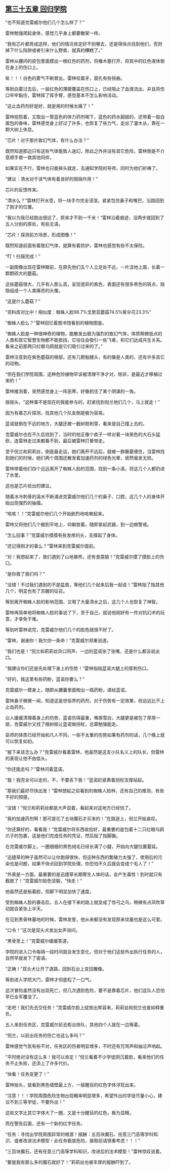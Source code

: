 ## [第三十五章 回归学院](https://www.xxbiquge.com/11_11222/5428815.html)


  “也不知道克雷威尔他们几个怎么样了？”

  雷林勉强爬起身体，感觉几乎身上都要散架一样。

  “我有芯片都弄成这样，他们的情况肯定好不到哪去，还是得快点找到他们，否则掉下什么陷阱或者引来什么野兽，就真的糟糕了。”

  雷林从腰间的皮包里面摸出一根红色的药剂，将橡木塞打开，将其中的红色液体倒在身上的伤口上。

  呲！！！白色的雾气不断冒出，雷林咬着牙，面孔有些扭曲。

  等到白雾过去后，一层红色的薄膜覆盖在伤口上，已经阻止了血液流出，并且将伤口牢牢黏住，雷林挥了挥手臂，感觉基本不怎么影响活动。

  “这止血药剂好是好，就是用的时候太痛了！”

  雷林抱怨着，又取出一管蓝色的体力药剂喝下，蓝色的药水甜甜的，还带着一股白面包的香味，雷林感觉身上好过了许多，也恢复了些力气，走出了灌木丛，靠在一颗大树上休息。

  “芯片！对于那片致幻气体，有什么办法？”

  既然知道那边只有这些气体能致人迷幻，除此之外并没有其它危险，雷林倒是不介意顺手救一救其他同伴。

  如果实在不行，雷林也只能掉头就走，去通知学院的导师，同时为他们祈祷了。

  “建议：清水对于该气体有着良好的阻隔作用！”

  芯片的反馈传来。

  “清水么？”雷林打开水壶，将一块手巾完全浸湿，紧紧包住鼻子和嘴巴，沿路回到了刚才的位置。

  “我以为我已经跑出很远了，原来才不到一千米！”雷林沿着痕迹，没两步就回到了五人分别的原处，有些无语。

  “芯片！探测前方场景，形成图像！”

  既然知道前面有着致幻气体，就算有着防护，雷林也感觉有些不太保险。

  “叮！扫描完成！”

  一副图像出现在雷林眼前，在原先他们五个人立足处不远，一片洼地上面，长着一颗颗硕大的蘑菇。

  这些蘑菇很大，几乎有人那么高，呈现诡异的紫色，表面还有很多黑色的斑点，隐隐组成一个人类痛苦的头像。

  “这是什么蘑菇？”

  “资料库对比中！相似度：蜘蛛人脸98.7%戈里亚蘑菇74.5%紫伞花23.3%”

  “蜘蛛人脸么？”雷林回忆着图书馆看到的植物图鉴。

  “蜘蛛人脸是一种很神奇的植物，能散发出极为强烈的致幻气体，体质稍微低点的人类和其它智慧生物都不能抵挡，它往往会吸引一些飞禽，和它们达成共生关系。看来之前那两只红眼乌鸦就是它们吸引过来的了。”

  雷林注意到在紫色蘑菇的根部，还有几颗骷髅头，有的像是人类的，还有许多其它的动物。

  “但在我们学院周围，这种危险植物早该被清理干净才对，除非，是最近才移植过来的！”

  雷林推测着，突然感觉身上一阵恶寒，好像抓住了某个阴谋的一角。

  摇摇头，“这种事不是现在的我能参与的，赶紧找到倪兰他们几个，马上就走！”

  因为有着芯片探测，找其他几个队友倒是极为容易。

  蓝诺就倒在不远的地方，大腿还被一截树枝刺穿，看来是自己撞上去的。

  克雷威尔也在不久后找到了，当时的他正像个疯子一样对着一块黑色的大石头猛砍，连雷林走过来都看不到，最后被雷林打晕带走。

  至于倪兰和莉莉丝，倒是最走运，她们离开不远后，就被一群藤蔓缠住，当雷林找到她们的时候，她们两个周围还散发着加速药剂的绿色光晕，居然毫发无损。

  雷林带着他们四个远远离开了蜘蛛人脸的范围，找到一条小溪，将这几个人都扔进了水里。

  这也是芯片给出的建议。

  随着冰冷刺骨的溪水不断涌进克雷威尔他们几个的鼻子、口腔，这几个人的身体开始出现强烈的抽搐。

  “咳咳！！”克雷威尔他们几个开始剧烈地咳嗽起来。

  雷林又将他们几个搬到平地上，仰躺放着。随即拿起武器，到一边做警戒。

  “怎么回事？”克雷威尔摸摸有些发疼的头，支撑起了身体。

  “还记得刚才的事么？”雷林来到克雷威尔面前。

  “对！我想起来了，我们遇到了山地暴熊，还有食腐狼！”克雷威尔摸了摸脸上的伤口。

  “是你救了我们吗？”

  “没错！不过我们遇到的不是猛兽，等他们几个起来后我一起说！”雷林指了指其他几个，明显也有了苏醒的征召。

  等到离开蜘蛛人脸的影响范围，又喝了大量清水之后，这几个人也恢复了神智。

  雷林再简单地将蜘蛛人脸的事说了下，至于自己，就说他刚好有一件对抗幻术的玩意，才幸免于难。

  等到听雷林说完，克雷威尔他们几个的脸色就很不好了。

  “雷林，谢谢你！我欠你一条命！”克雷威尔郑重说道。

  “我们也是！”倪兰和莉莉丝异口同声，一边的蓝诺张了张嘴，还是什么都没说出口。

  “我建议你们还是先处理下身上的伤势！”雷林指指蓝诺大腿上的穿刺伤口。

  “好的，我这里有些药粉，蓝诺你要么？”

  克雷威尔一摸身上，随即从腰囊里面掏出一瓶药粉，递给蓝诺。

  雷林鼻子微微一闻，知道这是世俗界的药剂，对于伤势有一定效果，但远远比不上止血药剂。

  众人缓缓清理着身上的伤势，蓝诺伤得最重，嘴唇雪白，大腿更是被包了厚厚一层，克雷威尔又找了根树枝让蓝诺做拐杖，总算勉强能走。

  巫师的体质已经开始和凡人不同，一些不太重的伤势如果有药剂的话，几个晚上就可以恢复如初。

  “接下来该怎么办？”克雷威尔看着雷林，他虽然是这支小队名义上的队长，但雷林的表现让他不由低头。

  “你还能走吗？”雷林问着蓝诺。

  “我！我完全可以走的，不，不要丢下我！”蓝诺赶紧靠着拐杖支撑站起。

  “那我们最好尽快出发！”雷林想起之前看到的蜘蛛人脸林，还有自己的推测，有些不好的预感。

  “没错！”倪兰和莉莉丝都是大声说着，看起来对这地方已经怕了。

  “我的加速药剂啊！那可是花了五块魔石才买来的！”在路途上，倪兰开始哀叹。

  “你还算好的，看看我！”克雷威尔将东西收拾好，最重要的是包着十二只红眼乌鸦爪子的包裹，这是他们完成任务的凭证，然后指了指脚腕。

  在克雷威尔脚上，一圈细细的黑色绒毛已经长满了小腿，开始向大腿位置蔓延。

  “迅捷草的种子虽然可以让你跑得很快，但这种东西的繁殖力太强了，使用后的污染也是问题，如果不快点回到学院处理，你恐怕不久后就会变成个毛人了！”

  “外表是一方面，最重要的是迅捷草长期寄生人体的话，会产生毒性！到时就只有截肢了！”克雷威尔脸色坚毅，“快走！”

  他虽然还是板着脸，但脚下明显加快了速度。

  受到蜘蛛人脸的袭击后，五人在接下来的路上就变成了惊弓之鸟，稍微有点风吹草动就会紧张上半天。

  在见到黑骨林墓地的时候，雷林发誓，他从来都没有发现原来坟墓也是这么可爱。

  “口令！”这次是双头犬发出女声询问。

  “黑骨至上！”克雷威尔缓缓答道。

  学院的进入口令每隔一段时间就会发生变化，但对于他们这些外出执行任务的人，自然早就发下了密语。

  “正确！”双头犬让开了道路，回到石台上变回雕像。

  等到进入学院大门，雷林才彻底松了一口气。

  这次冒险虽然没有出现死亡，但几次遇到危险，要不是靠着芯片，他们这队人恐怕早已全军覆没了。

  “走吧！我们先去交任务！”克雷威尔脸上绽放出笑容来，莉莉丝和倪兰也是如释重负。

  五人来到任务区，克雷威尔前去柜台排队，其他四个人就在一边等着。

  “倪兰，以前出任务的伤亡也这么多吗？”

  雷林感觉气氛有些不对，任务区的伤者明显增多，不时还有咒骂声和抽泣声响起。

  “平时绝对没有这么多！我可以肯定！”倪兰看着不少学徒阴沉着脸，看来他们的任务不止失败，还添上了许多代价。

  “快看！任务变更了！”

  雷林抬头，就看到黑色墙壁最上方，一层醒目的红色字体浮现出来。

  “注意！！！学院周围危险生物出现概率明显增多，希望外出的学徒尽量小心，建议不到三等学徒，不要外出！”

  这些文字比其它字体大了一圈，又是十分醒目的红色，极为显眼。

  而在警告后面，还有一个新的红字任务。

  “任务：寻找出学院周围异常的根源！报酬：五百块魔石、任意三门高等学科知识、或者改进法术模型！此任务极度危险，接取前请慎重考虑！！！”

  “三百块魔石，还有任意三门高等学科知识，改进后的法术模型！”雷林惊叹说着。

  “要是我有那么多的魔石就好了！”莉莉丝也被丰厚的报酬吓到了。

